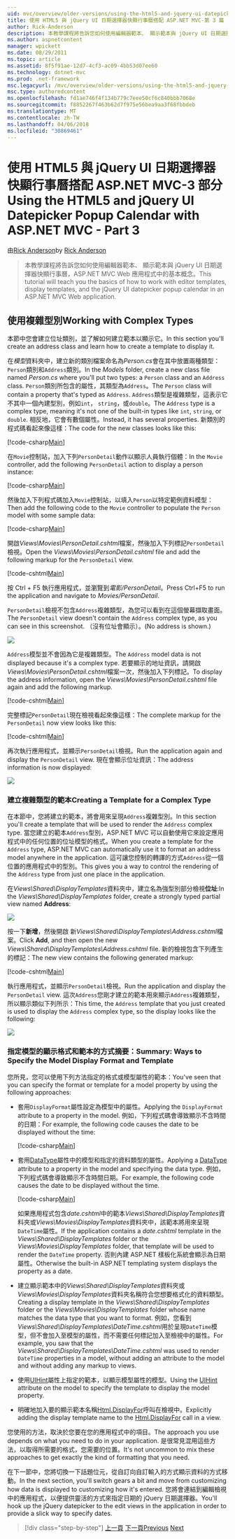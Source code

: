 ```yaml
---
uid: mvc/overview/older-versions/using-the-html5-and-jquery-ui-datepicker-popup-calendar-with-aspnet-mvc/using-the-html5-and-jquery-ui-datepicker-popup-calendar-with-aspnet-mvc-part-3
title: 使用 HTML5 與 jQuery UI 日期選擇器快顯行事曆搭配 ASP.NET MVC-第 3 篇 |Microsoft 文件
author: Rick-Anderson
description: 本教學課程將告訴您如何使用編輯器範本、 顯示範本與 jQuery UI 日期選擇器快顯行事曆，ASP.NET MV 中的基本概念...
ms.author: aspnetcontent
manager: wpickett
ms.date: 08/29/2011
ms.topic: article
ms.assetid: 8f5f91ae-12d7-4cf3-ac09-4bb53d07ee60
ms.technology: dotnet-mvc
ms.prod: .net-framework
msc.legacyurl: /mvc/overview/older-versions/using-the-html5-and-jquery-ui-datepicker-popup-calendar-with-aspnet-mvc/using-the-html5-and-jquery-ui-datepicker-popup-calendar-with-aspnet-mvc-part-3
msc.type: authoredcontent
ms.openlocfilehash: fd1ae746f4f134b779c7eee50cf6c840bbb7068e
ms.sourcegitcommit: f8852267f463b62d7f975e56bea9aa3f68fbbdeb
ms.translationtype: MT
ms.contentlocale: zh-TW
ms.lasthandoff: 04/06/2018
ms.locfileid: "30869461"
---
```

<a name="using-the-html5-and-jquery-ui-datepicker-popup-calendar-with-aspnet-mvc---part-3"></a><span data-ttu-id="a0927-103">使用 HTML5 與 jQuery UI 日期選擇器快顯行事曆搭配 ASP.NET MVC-3 部分</span><span class="sxs-lookup"><span data-stu-id="a0927-103">Using the HTML5 and jQuery UI Datepicker Popup Calendar with ASP.NET MVC - Part 3</span></span>
====================
<span data-ttu-id="a0927-104">由[Rick Anderson](https://github.com/Rick-Anderson)</span><span class="sxs-lookup"><span data-stu-id="a0927-104">by [Rick Anderson](https://github.com/Rick-Anderson)</span></span>

> <span data-ttu-id="a0927-105">本教學課程將告訴您如何使用編輯器範本、 顯示範本與 jQuery UI 日期選擇器快顯行事曆，ASP.NET MVC Web 應用程式中的基本概念。</span><span class="sxs-lookup"><span data-stu-id="a0927-105">This tutorial will teach you the basics of how to work with editor templates, display templates, and the jQuery UI datepicker popup calendar in an ASP.NET MVC Web application.</span></span>


## <a name="working-with-complex-types"></a><span data-ttu-id="a0927-106">使用複雜型別</span><span class="sxs-lookup"><span data-stu-id="a0927-106">Working with Complex Types</span></span>

<span data-ttu-id="a0927-107">本節中您會建立位址類別，並了解如何建立範本以顯示它。</span><span class="sxs-lookup"><span data-stu-id="a0927-107">In this section you'll create an address class and learn how to create a template to display it.</span></span>

<span data-ttu-id="a0927-108">在*模型*資料夾中，建立新的類別檔案命名為*Person.cs*會在其中放置兩種類型：`Person`類別和`Address`類別。</span><span class="sxs-lookup"><span data-stu-id="a0927-108">In the *Models* folder, create a new class file named *Person.cs* where you'll put two types: a `Person` class and an `Address` class.</span></span> <span data-ttu-id="a0927-109">`Person`類別所包含的屬性，其類型為`Address`。</span><span class="sxs-lookup"><span data-stu-id="a0927-109">The `Person` class will contain a property that's typed as `Address`.</span></span> <span data-ttu-id="a0927-110">`Address`類型是複雜類型，這表示它不其中一個內建型別，例如`int`， `string`，或`double`。</span><span class="sxs-lookup"><span data-stu-id="a0927-110">The `Address` type is a complex type, meaning it's not one of the built-in types like `int`, `string`, or `double`.</span></span> <span data-ttu-id="a0927-111">相反地，它會有數個屬性。</span><span class="sxs-lookup"><span data-stu-id="a0927-111">Instead, it has several properties.</span></span> <span data-ttu-id="a0927-112">新類別的程式碼看起來像這樣：</span><span class="sxs-lookup"><span data-stu-id="a0927-112">The code for the new classes looks like this:</span></span>

[!code-csharp[Main](using-the-html5-and-jquery-ui-datepicker-popup-calendar-with-aspnet-mvc-part-3/samples/sample1.cs)]

<span data-ttu-id="a0927-113">在`Movie`控制站，加入下列`PersonDetail`動作以顯示人員執行個體：</span><span class="sxs-lookup"><span data-stu-id="a0927-113">In the `Movie` controller, add the following `PersonDetail` action to display a person instance:</span></span>

[!code-csharp[Main](using-the-html5-and-jquery-ui-datepicker-popup-calendar-with-aspnet-mvc-part-3/samples/sample2.cs)]

<span data-ttu-id="a0927-114">然後加入下列程式碼加入`Movie`控制站，以填入`Person`以特定範例資料模型：</span><span class="sxs-lookup"><span data-stu-id="a0927-114">Then add the following code to the `Movie` controller to populate the `Person` model with some sample data:</span></span>

[!code-csharp[Main](using-the-html5-and-jquery-ui-datepicker-popup-calendar-with-aspnet-mvc-part-3/samples/sample3.cs)]

<span data-ttu-id="a0927-115">開啟*Views\Movies\PersonDetail.cshtml*檔案，然後加入下列標記`PersonDetail`檢視。</span><span class="sxs-lookup"><span data-stu-id="a0927-115">Open the *Views\Movies\PersonDetail.cshtml* file and add the following markup for the `PersonDetail` view.</span></span>

[!code-cshtml[Main](using-the-html5-and-jquery-ui-datepicker-popup-calendar-with-aspnet-mvc-part-3/samples/sample4.cshtml)]

<span data-ttu-id="a0927-116">按 Ctrl + F5 執行應用程式，並瀏覽到*電影/PersonDetail*。</span><span class="sxs-lookup"><span data-stu-id="a0927-116">Press Ctrl+F5 to run the application and navigate to *Movies/PersonDetail*.</span></span>

<span data-ttu-id="a0927-117">`PersonDetail`檢視不包含`Address`複雜類型，為您可以看到在這個螢幕擷取畫面。</span><span class="sxs-lookup"><span data-stu-id="a0927-117">The `PersonDetail` view doesn't contain the `Address` complex type, as you can see in this screenshot.</span></span> <span data-ttu-id="a0927-118">（沒有位址會顯示）。</span><span class="sxs-lookup"><span data-stu-id="a0927-118">(No address is shown.)</span></span>

![](using-the-html5-and-jquery-ui-datepicker-popup-calendar-with-aspnet-mvc-part-3/_static/image1.png)

<span data-ttu-id="a0927-119">`Address`模型並不會因為它是複雜類型。</span><span class="sxs-lookup"><span data-stu-id="a0927-119">The `Address` model data is not displayed because it's a complex type.</span></span> <span data-ttu-id="a0927-120">若要顯示的地址資訊，請開啟*Views\Movies\PersonDetail.cshtml*檔案一次，然後加入下列標記。</span><span class="sxs-lookup"><span data-stu-id="a0927-120">To display the address information, open the *Views\Movies\PersonDetail.cshtml* file again and add the following markup.</span></span>

[!code-cshtml[Main](using-the-html5-and-jquery-ui-datepicker-popup-calendar-with-aspnet-mvc-part-3/samples/sample5.cshtml)]

<span data-ttu-id="a0927-121">完整標記`PersonDetail`現在檢視看起來像這樣：</span><span class="sxs-lookup"><span data-stu-id="a0927-121">The complete markup for the `PersonDetail` now view looks like this:</span></span>

[!code-cshtml[Main](using-the-html5-and-jquery-ui-datepicker-popup-calendar-with-aspnet-mvc-part-3/samples/sample6.cshtml)]

<span data-ttu-id="a0927-122">再次執行應用程式，並顯示`PersonDetail`檢視。</span><span class="sxs-lookup"><span data-stu-id="a0927-122">Run the application again and display the `PersonDetail` view.</span></span> <span data-ttu-id="a0927-123">現在會顯示位址資訊：</span><span class="sxs-lookup"><span data-stu-id="a0927-123">The address information is now displayed:</span></span>

![](using-the-html5-and-jquery-ui-datepicker-popup-calendar-with-aspnet-mvc-part-3/_static/image2.png)

### <a name="creating-a-template-for-a-complex-type"></a><span data-ttu-id="a0927-124">建立複雜類型的範本</span><span class="sxs-lookup"><span data-stu-id="a0927-124">Creating a Template for a Complex Type</span></span>

<span data-ttu-id="a0927-125">在本節中，您將建立的範本，將會用來呈現`Address`複雜型別。</span><span class="sxs-lookup"><span data-stu-id="a0927-125">In this section you'll create a template that will be used to render the `Address` complex type.</span></span> <span data-ttu-id="a0927-126">當您建立的範本`Address`型別，ASP.NET MVC 可以自動使用它來設定應用程式中的任何位置的位址模型的格式。</span><span class="sxs-lookup"><span data-stu-id="a0927-126">When you create a template for the `Address` type, ASP.NET MVC can automatically use it to format an address model anywhere in the application.</span></span> <span data-ttu-id="a0927-127">這可讓您控制的轉譯的方式`Address`從一個位置的應用程式中的型別。</span><span class="sxs-lookup"><span data-stu-id="a0927-127">This gives you a way to control the rendering of the `Address` type from just one place in the application.</span></span>

<span data-ttu-id="a0927-128">在*Views\Shared\DisplayTemplates*資料夾中，建立名為強型別部分檢視**位址**:</span><span class="sxs-lookup"><span data-stu-id="a0927-128">In the *Views\Shared\DisplayTemplates* folder, create a strongly typed partial view named **Address**:</span></span>

![](using-the-html5-and-jquery-ui-datepicker-popup-calendar-with-aspnet-mvc-part-3/_static/image3.png)

<span data-ttu-id="a0927-129">按一下**新增**，然後開啟 新*Views\Shared\DisplayTemplates\Address.cshtml*檔案。</span><span class="sxs-lookup"><span data-stu-id="a0927-129">Click **Add**, and then open the new *Views\Shared\DisplayTemplates\Address.cshtml* file.</span></span> <span data-ttu-id="a0927-130">新的檢視包含下列產生的標記：</span><span class="sxs-lookup"><span data-stu-id="a0927-130">The new view contains the following generated markup:</span></span>

[!code-cshtml[Main](using-the-html5-and-jquery-ui-datepicker-popup-calendar-with-aspnet-mvc-part-3/samples/sample7.cshtml)]

<span data-ttu-id="a0927-131">執行應用程式，並顯示`PersonDetail`檢視。</span><span class="sxs-lookup"><span data-stu-id="a0927-131">Run the application and display the `PersonDetail` view.</span></span> <span data-ttu-id="a0927-132">這次`Address`您剛才建立的範本用來顯示`Address`複雜類型，所以顯示類似下列所示：</span><span class="sxs-lookup"><span data-stu-id="a0927-132">This time, the `Address` template that you just created is used to display the `Address` complex type, so the display looks like the following:</span></span>

![](using-the-html5-and-jquery-ui-datepicker-popup-calendar-with-aspnet-mvc-part-3/_static/image4.png)

### <a name="summary-ways-to-specify-the-model-display-format-and-template"></a><span data-ttu-id="a0927-133">指定模型的顯示格式和範本的方式摘要：</span><span class="sxs-lookup"><span data-stu-id="a0927-133">Summary: Ways to Specify the Model Display Format and Template</span></span>

<span data-ttu-id="a0927-134">您所見，您可以使用下列方法指定的格式或模型屬性的範本：</span><span class="sxs-lookup"><span data-stu-id="a0927-134">You've seen that you can specify the format or template for a model property by using the following approaches:</span></span>

- <span data-ttu-id="a0927-135">套用`DisplayFormat`屬性設定為模型中的屬性。</span><span class="sxs-lookup"><span data-stu-id="a0927-135">Applying the `DisplayFormat` attribute to a property in the model.</span></span> <span data-ttu-id="a0927-136">例如，下列程式碼會導致顯示不含時間的日期：</span><span class="sxs-lookup"><span data-stu-id="a0927-136">For example, the following code causes the date to be displayed without the time:</span></span>

    [!code-csharp[Main](using-the-html5-and-jquery-ui-datepicker-popup-calendar-with-aspnet-mvc-part-3/samples/sample8.cs)]
- <span data-ttu-id="a0927-137">套用[DataType](https://msdn.microsoft.com/library/system.componentmodel.dataannotations.datatype.aspx)屬性中的模型和指定的資料類型的屬性。</span><span class="sxs-lookup"><span data-stu-id="a0927-137">Applying a [DataType](https://msdn.microsoft.com/library/system.componentmodel.dataannotations.datatype.aspx) attribute to a property in the model and specifying the data type.</span></span> <span data-ttu-id="a0927-138">例如，下列程式碼會導致顯示不含時間日期。</span><span class="sxs-lookup"><span data-stu-id="a0927-138">For example, the following code causes the date to be displayed without the time.</span></span>

    [!code-csharp[Main](using-the-html5-and-jquery-ui-datepicker-popup-calendar-with-aspnet-mvc-part-3/samples/sample9.cs)]

    <span data-ttu-id="a0927-139">如果應用程式包含*date.cshtml*中的範本*Views\Shared\DisplayTemplates*資料夾或*Views\Movies\DisplayTemplates*資料夾中，該範本將用來呈現`DateTime`屬性。</span><span class="sxs-lookup"><span data-stu-id="a0927-139">If the application contains a *date.cshtml* template in the *Views\Shared\DisplayTemplates* folder or the *Views\Movies\DisplayTemplates* folder, that template will be used to render the `DateTime` property.</span></span> <span data-ttu-id="a0927-140">否則內建 ASP.NET 樣板化系統會顯示為日期屬性。</span><span class="sxs-lookup"><span data-stu-id="a0927-140">Otherwise the built-in ASP.NET templating system displays the property as a date.</span></span>
- <span data-ttu-id="a0927-141">建立顯示範本中的*Views\Shared\DisplayTemplates*資料夾或*Views\Movies\DisplayTemplates*資料夾名稱符合您想要格式化的資料類型。</span><span class="sxs-lookup"><span data-stu-id="a0927-141">Creating a display template in the *Views\Shared\DisplayTemplates* folder or the *Views\Movies\DisplayTemplates* folder whose name matches the data type that you want to format.</span></span> <span data-ttu-id="a0927-142">例如，您看到*Views\Shared\DisplayTemplates\DateTime.cshtml*用於呈現`DateTime`模型，但不會加入至模型的屬性，而不需要任何標記加入至檢視中的屬性。</span><span class="sxs-lookup"><span data-stu-id="a0927-142">For example, you saw that the *Views\Shared\DisplayTemplates\DateTime.cshtml* was used to render `DateTime` properties in a model, without adding an attribute to the model and without adding any markup to views.</span></span>
- <span data-ttu-id="a0927-143">使用[UIHint](https://msdn.microsoft.com/library/system.componentmodel.dataannotations.uihintattribute.uihint.aspx)屬性上指定的範本，以顯示模型屬性的模型。</span><span class="sxs-lookup"><span data-stu-id="a0927-143">Using the [UIHint](https://msdn.microsoft.com/library/system.componentmodel.dataannotations.uihintattribute.uihint.aspx) attribute on the model to specify the template to display the model property.</span></span>
- <span data-ttu-id="a0927-144">明確地加入要的顯示範本名稱[Html.DisplayFor](https://msdn.microsoft.com/library/ee407420.aspx)呼叫在檢視中。</span><span class="sxs-lookup"><span data-stu-id="a0927-144">Explicitly adding the display template name to the [Html.DisplayFor](https://msdn.microsoft.com/library/ee407420.aspx) call in a view.</span></span>

<span data-ttu-id="a0927-145">您使用的方法，取決於您要在您的應用程式中的項目。</span><span class="sxs-lookup"><span data-stu-id="a0927-145">The approach you use depends on what you need to do in your application.</span></span> <span data-ttu-id="a0927-146">是很常見混用這些方法，以取得所需要的格式，您需要的位置。</span><span class="sxs-lookup"><span data-stu-id="a0927-146">It's not uncommon to mix these approaches to get exactly the kind of formatting that you need.</span></span>

<span data-ttu-id="a0927-147">在下一節中，您將切換一下話題位元，從自訂向自訂輸入的方式顯示資料的方式移動。</span><span class="sxs-lookup"><span data-stu-id="a0927-147">In the next section, you'll switch gears a bit and move from customizing how data is displayed to customizing how it's entered.</span></span> <span data-ttu-id="a0927-148">您將會連結到編輯檢視中的應用程式，以便提供靈活的方式來指定日期的 jQuery 日期選擇器。</span><span class="sxs-lookup"><span data-stu-id="a0927-148">You'll hook up the jQuery datepicker to the edit views in the application in order to provide a slick way to specify dates.</span></span>

> [!div class="step-by-step"]
> <span data-ttu-id="a0927-149">[上一頁](using-the-html5-and-jquery-ui-datepicker-popup-calendar-with-aspnet-mvc-part-2.md)
> [下一頁](using-the-html5-and-jquery-ui-datepicker-popup-calendar-with-aspnet-mvc-part-4.md)</span><span class="sxs-lookup"><span data-stu-id="a0927-149">[Previous](using-the-html5-and-jquery-ui-datepicker-popup-calendar-with-aspnet-mvc-part-2.md)
[Next](using-the-html5-and-jquery-ui-datepicker-popup-calendar-with-aspnet-mvc-part-4.md)</span></span>
